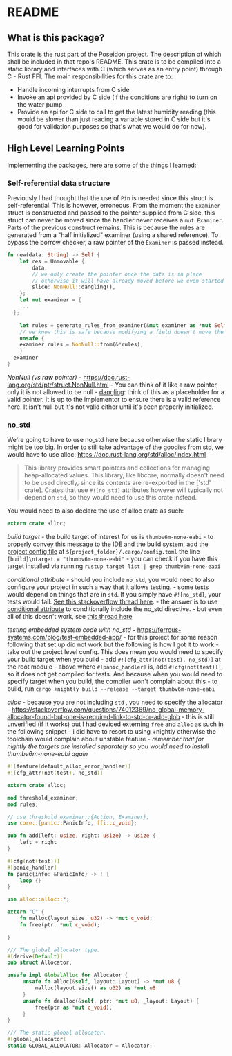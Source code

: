 # README
## What is this package?
This crate is the rust part of the Poseidon project. The description of which shall be included in that repo's README. 
This crate is to be compiled into a static library and interfaces with C (which serves as an entry point) through C - Rust FFI. 
The main responsibilities for this crate are to:
- Handle incoming interrupts from C side
- Invoke an api provided by C side (if the conditions are right) to turn on the water pump
- Provide an api for C side to call to get the latest humidity reading (this would be slower than just reading a variable stored in C side but it's good for validation purposes so that's what we would do for now).

## High Level Learning Points
Implementing the packages, here are some of the things I learned:

### Self-referential data structure
Previously I had thought that the use of `Pin` is needed since this struct is self-referential. This is however, erroneous. From the moment the `Examiner` struct is constructed and passed to the pointer supplied from C side, this struct can never be moved since the handler never receives a `mut Examiner`.
Parts of the previous construct remains. This is because the rules are generated from a "half initialized" examiner (using a shared reference). To bypass the borrow checker, a raw pointer of the `Examiner` is passed instead.
```rust
fn new(data: String) -> Self {
	let res = Unmovable {
		data,
		// we only create the pointer once the data is in place
		// otherwise it will have already moved before we even started
		slice: NonNull::dangling(),
	};
	let mut examiner = {
    ...
  };

	let rules = generate_rules_from_examiner(&mut examiner as *mut Self);
	// we know this is safe because modifying a field doesn't move the whole struct
	unsafe {
    examiner.rules = NonNull::from(&*rules);
	}
  examiner
}
```

*NonNull (vs raw pointer)*
	- https://doc.rust-lang.org/std/ptr/struct.NonNull.html
	- You can think of it like a raw pointer, only it is not allowed to be null
	- [dangling](https://doc.rust-lang.org/std/ptr/struct.NonNull.html#method.dangling): think of this as a placeholder for a valid pointer. It is up to the implementor to ensure there is a valid reference here. It isn't null but it's not valid either until it's been properly initialized. 

### no_std
We're going to have to use no_std here because otherwise the static library might be too big. 
In order to still take advantage of the goodies from std, we would have to use alloc: https://doc.rust-lang.org/std/alloc/index.html

> This library provides smart pointers and collections for managing heap-allocated values. 
> This library, like libcore, normally doesn't need to be used directly, since its contents are re-exported in the ['std' crate]. Crates that use `#![no_std]` attributes however will typically not depend on `std`, so they would need to use this crate instead. 

You would need to also declare the use of alloc crate as such:
```Rust
extern crate alloc;
```

*build target*
	- the build target of interest for us is `thumbv6m-none-eabi`
	- to properly convey this message to the IDE and the build system, add the [project config file](https://doc.rust-lang.org/cargo/reference/config.html) at `${project_folder}/.cargo/config.toml` the line `[build]\ntarget = "thumbv6m-none-eabi"`
	- you can check if you have this target installed via running `rustup target list | grep thumbv6m-none-eabi`

*conditional attribute*
	- should you include `no_std`, you would need to also configure your project in such a way that it allows testing.
	- some tests would depend on things that are in `std`. If you simply have `#![no_std]`, your tests would fail. [See this stackoverflow thread here](https://stackoverflow.com/questions/28185854/how-do-i-test-crates-with-no-std).
	- the answer is to use [conditional attribute](https://doc.rust-lang.org/reference/conditional-compilation.html#the-cfg_attr-attribute) to conditionally include the no_std directive.
	- but even all of this doesn't work, see [this thread here](https://github.com/rust-lang/rust/issues/100766)

*testing embedded system code with no_std*
	- https://ferrous-systems.com/blog/test-embedded-app/
	- for this project for some reason following that set up did not work but the following is how I got it to work
		- take out the project level config. This does mean you would need to specify your build target when you build
		- add `#![cfg_attr(not(test), no_std)]` at the root module
		- above where `#[panic_handler]` is, add `#[cfg(not(test))]`, so it does not get compiled for tests. And because when you would need to specify target when you build, the compiler won't complain about this
	- to build, run `cargo +nightly build --release --target thumbv6m-none-eabi`

*alloc*
	- because you are not including `std` , you need to specify the allocator
	- https://stackoverflow.com/questions/74012369/no-global-memory-allocator-found-but-one-is-required-link-to-std-or-add-glob
	- this is still unverified (if it works) but I had deviced externing `free` and `alloc` as such in the following snippet
	- i did have to resort to using +nightly otherwise the toolchain would complain about unstable feature
	-  *remember that for nightly the targets are installed separately so you would need to install thumbv6m-none-eabi again*

```rust
#![feature(default_alloc_error_handler)]
#![cfg_attr(not(test), no_std)]

extern crate alloc;

mod threshold_examiner;
mod rules;

// use threshold_examiner::{Action, Examiner};
use core::{panic::PanicInfo, ffi::c_void};

pub fn add(left: usize, right: usize) -> usize {
    left + right
}

#[cfg(not(test))]
#[panic_handler]
fn panic(info: &PanicInfo) -> ! {
    loop {}
}

use alloc::alloc::*;

extern "C" {
    fn malloc(layout_size: u32) -> *mut c_void;
    fn free(ptr: *mut c_void);

}

/// The global allocator type.
#[derive(Default)]
pub struct Allocator;

unsafe impl GlobalAlloc for Allocator {
     unsafe fn alloc(&self, layout: Layout) -> *mut u8 {
         malloc(layout.size() as u32) as *mut u8
     }
     unsafe fn dealloc(&self, ptr: *mut u8, _layout: Layout) {
         free(ptr as *mut c_void);
     }
}

/// The static global allocator.
#[global_allocator]
static GLOBAL_ALLOCATOR: Allocator = Allocator;

```

